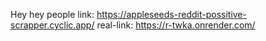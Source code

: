 Hey hey people
link: https://appleseeds-reddit-possitive-scrapper.cyclic.app/
real-link: https://r-twka.onrender.com/
